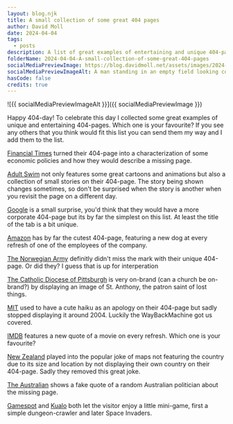 ```yaml
---
layout: blog.njk
title: A small collection of some great 404 pages
author: David Moll
date: 2024-04-04
tags:
  - posts
description: A list of great examples of entertaining and unique 404-pages
folderName: 2024-04-04-A-small-collection-of-some-great-404-pages
socialMediaPreviewImage: https://blog.davidmoll.net/assets/images/2024-04-04-A-small-collection-of-some-great-404-pages/cover.png
socialMediaPreviewImageAlt: A man standing in an empty field looking confused
hasCode: false
credits: true
---
```


![{{ socialMediaPreviewImageAlt }}]({{ socialMediaPreviewImage }})

Happy 404-day! To celebrate this day I collected some great examples of unique and entertaining 404-pages. Which one is your favourite? If you see any others that you think would fit this list you can send them my way and I add them to the list.

[Financial Times](https://www.ft.com/404) turned their 404-page into a characterization of some economic policies and how they would describe a missing page.

[Adult Swim](https://www.adultswim.com/404) not only features some great cartoons and animations but also a collection of small stories on their 404-page. The story being shown changes sometimes, so don't be surprised when the story is another when you revisit the page on a different day.

[Google](https://google.com/404) is a small surprise, you'd think that they would have a more corporate 404-page but its by far the simplest on this list. At least the title of the tab is a bit unique.

[Amazon](https://www.amazon.com/404) has by far the cutest 404-page, featuring a new dog at every refresh of one of the employees of the company.

[The Norwegian Army](https://www.forsvaret.no/en/404) definitly didn't miss the mark with their unique 404-page. Or did they? I guess that is up for interperation

[The Catholic Diocese of Pittsburgh](https://diopitt.org/404) is very on-brand (can a church be on-brand?) by displaying an image of St. Anthony, the patron saint of lost things.

[MIT](https://web.archive.org/web/20000128162812/mit.edu/404) used to have a cute haiku as an apology on their 404-page but sadly stopped displaying it around 2004. Luckily the WayBackMachine got us covered.

[IMDB](https://www.imdb.com/404) features a new quote of a movie on every refresh. Which one is your favourite?

[New Zealand](https://www.reddit.com/media?url=https%3A%2F%2Fi.redd.it%2Falld5xgsmi6y.jpg) played into the popular joke of maps not featuring the country due to its size and location by not displaying their own country on their 404-page. Sadly they removed this great joke.

[The Australian](https://www.theaustralian.com.au/404) shows a fake quote of a random Australian politician about the missing page.

[Gamespot](https://www.gamespot.com/404/) and [Kualo](https://www.kualo.co.uk/404) both let the visitor enjoy a little mini-game, first a simple dungeon-crawler and later Space Invaders.
